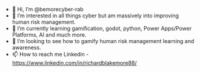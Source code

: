 - 👋 Hi, I’m @bemorecyber-rab
- 👀 I’m interested in all things cyber but am massively into improving human risk management.
- 🌱 I’m currently learning gamification, godot, python, Power Apps/Power Platforms, AI and much more.
- 💞️ I’m looking to see how to gamify human risk management learning and awareness.
- 📫 How to reach me Linkedin - https://www.linkedin.com/in/richardblakemore88/

<!---
bemorecyber-rab/bemorecyber-rab is a ✨ special ✨ repository because its `README.md` (this file) appears on your GitHub profile.
You can click the Preview link to take a look at your changes.
--->
